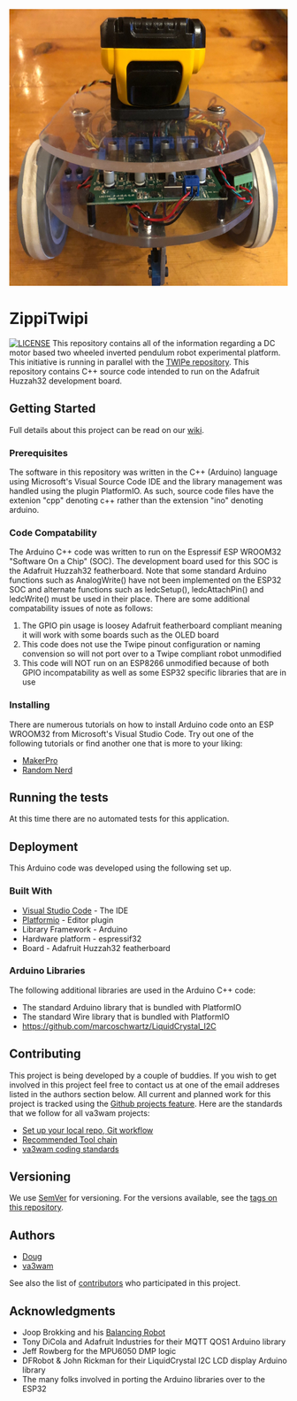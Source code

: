 <img src="./img/zippiTwipi.jpg" alt="ZipiTwipi Robot" width="800" height="500"> 

# ZippiTwipi
[![LICENSE](https://img.shields.io/badge/license-MIT-lightgrey.svg)](https://raw.githubusercontent.com/mmistakes/minimal-mistakes/master/LICENSE)
This repository contains all of the information regarding a DC motor based two wheeled inverted pendulum robot experimental platform. This initiative is running in parallel with the [TWIPe repository](https://github.com/va3wam/TWIPe/wiki). This repository contains C++ source code intended to run on the Adafruit Huzzah32 development board.  

## Getting Started

Full details about this project can be read on our [wiki](https://github.com/va3wam/ZippiTwipi/wiki). 

### Prerequisites

The software in this repository was written in the C++ (Arduino) language using Microsoft's Visual Source Code IDE and the library management was handled using the plugin PlatformIO. As such, source code files have the extenion "cpp" denoting c++ rather than the extension "ino" denoting arduino.   

### Code Compatability

The Arduino C++ code was written to run on the Espressif ESP WROOM32 "Software On a Chip" (SOC). The development board used for this SOC is the Adafruit Huzzah32 featherboard. Note that some standard Arduino functions such as AnalogWrite() have not been implemented on the ESP32 SOC and alternate functions such as ledcSetup(), ledcAttachPin() and ledcWrite() must be used in their place. There are some additional compatability issues of note as follows:

1. The GPIO pin usage is loosey Adafruit featherboard compliant meaning it will work with some boards such as the OLED board 
2. This code does not use the Twipe pinout configuration or naming convension so will not port over to a Twipe compliant robot unmodified
3. This code will NOT run on an ESP8266 unmodified because of both GPIO incompatability as well as some ESP32 specific libraries that are in use 

### Installing

There are numerous tutorials on how to install Arduino code onto an ESP WROOM32 from Microsoft's Visual Studio Code. Try out one of the following tutorials or find another one that is more to your liking:
* [MakerPro](https://maker.pro/arduino/tutorial/how-to-use-visual-studio-code-for-arduino)
* [Random Nerd](https://randomnerdtutorials.com/vs-code-platformio-ide-esp32-esp8266-arduino/)

## Running the tests

At this time there are no automated tests for this application.

## Deployment

This Arduino code was developed using the following set up.

### Built With

* [Visual Studio Code](https://code.visualstudio.com/) - The IDE
* [Platformio](https://platformio.org/) - Editor plugin
* Library Framework - Arduino
* Hardware platform - espressif32
* Board - Adafruit Huzzah32 featherboard

### Arduino Libraries
The following additional libraries are used in the Arduino C++ code:

* The standard Arduino library that is bundled with PlatformIO
* The standard Wire library that is bundled with PlatformIO
* https://github.com/marcoschwartz/LiquidCrystal_I2C

## Contributing

This project is being developed by a couple of buddies. If you wish to get involved in this project feel free to contact us at one of the email addreses listed in the authors section below. All current and planned work for this project is tracked using the [Github projects feature](https://github.com/va3wam/ZippiTwipi/projects). Here are the standards that we follow for all va3wam projects:

* [Set up your local repo, Git workflow](https://github.com/va3wam/va3wam.github.io/wiki/Software-Version-Control)
* [Recommended Tool chain](https://github.com/va3wam/va3wam.github.io/wiki/Software-Languages-&-Tools)
* [va3wam coding standards](https://github.com/va3wam/va3wam.github.io/wiki/Software-Coding-Standards) 

## Versioning

We use [SemVer](http://semver.org/) for versioning. For the versions available, see the [tags on this repository](https://github.com/va3wam/ZippiTwipi/tags). 

## Authors

* [Doug](https://github.com/nerdoug) 
* [va3wam](https://github.com/va3wam) 

See also the list of [contributors](https://github.com/va3wam/ZippiTwipi/settings/access) who participated in this project.

## Acknowledgments

* Joop Brokking and his [Balancing Robot](http://www.brokking.net/yabr_main.html)
* Tony DiCola and Adafruit Industries for their MQTT QOS1 Arduino library
* Jeff Rowberg for the MPU6050 DMP logic
* DFRobot & John Rickman for their LiquidCrystal I2C LCD display Arduino library
* The many folks involved in porting the Arduino libraries over to the ESP32